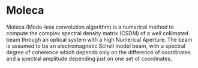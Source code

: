 # Moleca

Moleca (Mode-less convolution algorithm) is a numerical method to compute the complex spectral density matrix (CSDM) of a well collimated beam through an optical system with a high Numerical Aperture. The beam is assumed to be an electromagnetic Schell model beam, with a spectral degree of coherence which depends only on the difference of coordinates and a spectral amplitude depending just on one set of coordinates.
